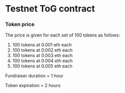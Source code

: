 # Testnet ToG contract

### Token price
The price is given for each set of 100 tokens as follows:
 1. 100 tokens at 0.001 eth each
 2. 100 tokens at 0.002 eth each
 3. 100 tokens at 0.003 eth each
 4. 100 tokens at 0.004 eth each
 5. 100 tokens at 0.005 eth each

Fundraiser duration = 1 hour

Token expiration = 2 hours
